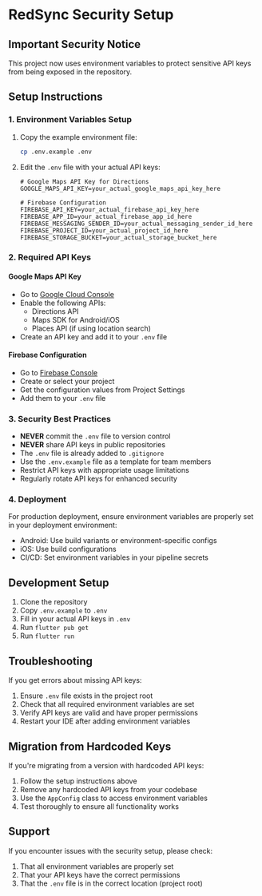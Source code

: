 # RedSync Security Setup

## Important Security Notice

This project now uses environment variables to protect sensitive API keys from being exposed in the repository.

## Setup Instructions

### 1. Environment Variables Setup

1. Copy the example environment file:
   ```bash
   cp .env.example .env
   ```

2. Edit the `.env` file with your actual API keys:
   ```
   # Google Maps API Key for Directions
   GOOGLE_MAPS_API_KEY=your_actual_google_maps_api_key_here
   
   # Firebase Configuration  
   FIREBASE_API_KEY=your_actual_firebase_api_key_here
   FIREBASE_APP_ID=your_actual_firebase_app_id_here
   FIREBASE_MESSAGING_SENDER_ID=your_actual_messaging_sender_id_here
   FIREBASE_PROJECT_ID=your_actual_project_id_here
   FIREBASE_STORAGE_BUCKET=your_actual_storage_bucket_here
   ```

### 2. Required API Keys

#### Google Maps API Key
- Go to [Google Cloud Console](https://console.cloud.google.com/)
- Enable the following APIs:
  - Directions API
  - Maps SDK for Android/iOS
  - Places API (if using location search)
- Create an API key and add it to your `.env` file

#### Firebase Configuration
- Go to [Firebase Console](https://console.firebase.google.com/)
- Create or select your project
- Get the configuration values from Project Settings
- Add them to your `.env` file

### 3. Security Best Practices

- **NEVER** commit the `.env` file to version control
- **NEVER** share API keys in public repositories
- The `.env` file is already added to `.gitignore`
- Use the `.env.example` file as a template for team members
- Restrict API keys with appropriate usage limitations
- Regularly rotate API keys for enhanced security

### 4. Deployment

For production deployment, ensure environment variables are properly set in your deployment environment:
- Android: Use build variants or environment-specific configs
- iOS: Use build configurations
- CI/CD: Set environment variables in your pipeline secrets

## Development Setup

1. Clone the repository
2. Copy `.env.example` to `.env`
3. Fill in your actual API keys in `.env`
4. Run `flutter pub get`
5. Run `flutter run`

## Troubleshooting

If you get errors about missing API keys:
1. Ensure `.env` file exists in the project root
2. Check that all required environment variables are set
3. Verify API keys are valid and have proper permissions
4. Restart your IDE after adding environment variables

## Migration from Hardcoded Keys

If you're migrating from a version with hardcoded API keys:
1. Follow the setup instructions above
2. Remove any hardcoded API keys from your codebase
3. Use the `AppConfig` class to access environment variables
4. Test thoroughly to ensure all functionality works

## Support

If you encounter issues with the security setup, please check:
1. That all environment variables are properly set
2. That your API keys have the correct permissions
3. That the `.env` file is in the correct location (project root)

